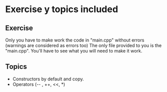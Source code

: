 # Exercise y topics included

## Exercise

Only you have to make work the code in "main.cpp" without errors (warnings are considered as errors too)
The only file provided to you is the "main.cpp". You'll have to see what you will need to make it work.

## Topics

- Constructors by default and copy.
- Operators (-- , ++, <<, *)
